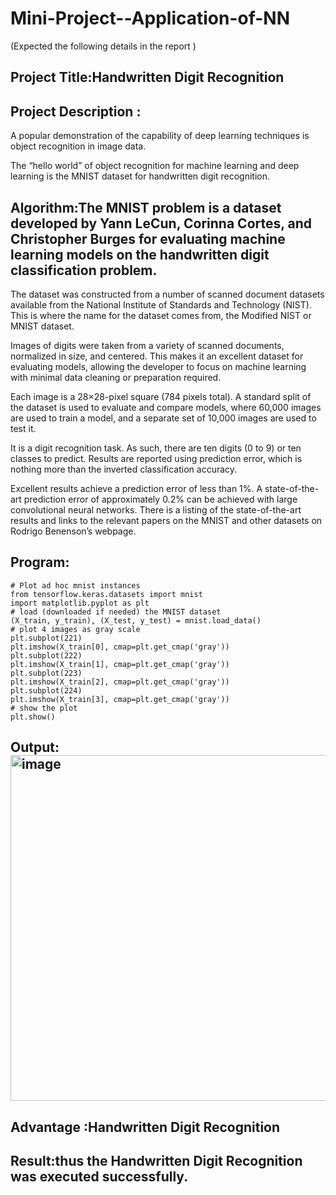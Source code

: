 # Mini-Project--Application-of-NN


(Expected the following details in the report )
## Project Title:Handwritten Digit Recognition 
## Project Description : 
A popular demonstration of the capability of deep learning techniques is object recognition in image data.

The “hello world” of object recognition for machine learning and deep learning is the MNIST dataset for handwritten digit recognition.



## Algorithm:The MNIST problem is a dataset developed by Yann LeCun, Corinna Cortes, and Christopher Burges for evaluating machine learning models on the handwritten digit classification problem.

The dataset was constructed from a number of scanned document datasets available from the National Institute of Standards and Technology (NIST). This is where the name for the dataset comes from, the Modified NIST or MNIST dataset.

Images of digits were taken from a variety of scanned documents, normalized in size, and centered. This makes it an excellent dataset for evaluating models, allowing the developer to focus on machine learning with minimal data cleaning or preparation required.

Each image is a 28×28-pixel square (784 pixels total). A standard split of the dataset is used to evaluate and compare models, where 60,000 images are used to train a model, and a separate set of 10,000 images are used to test it.

It is a digit recognition task. As such, there are ten digits (0 to 9) or ten classes to predict. Results are reported using prediction error, which is nothing more than the inverted classification accuracy.

Excellent results achieve a prediction error of less than 1%. A state-of-the-art prediction error of approximately 0.2% can be achieved with large convolutional neural networks. There is a listing of the state-of-the-art results and links to the relevant papers on the MNIST and other datasets on Rodrigo Benenson’s webpage.
## Program:
```
# Plot ad hoc mnist instances
from tensorflow.keras.datasets import mnist
import matplotlib.pyplot as plt
# load (downloaded if needed) the MNIST dataset
(X_train, y_train), (X_test, y_test) = mnist.load_data()
# plot 4 images as gray scale
plt.subplot(221)
plt.imshow(X_train[0], cmap=plt.get_cmap('gray'))
plt.subplot(222)
plt.imshow(X_train[1], cmap=plt.get_cmap('gray'))
plt.subplot(223)
plt.imshow(X_train[2], cmap=plt.get_cmap('gray'))
plt.subplot(224)
plt.imshow(X_train[3], cmap=plt.get_cmap('gray'))
# show the plot
plt.show()
```

## Output:<img width="553" alt="image" src="https://user-images.githubusercontent.com/93427183/205689941-e18f6737-8113-4848-93aa-8ed7f2f1d2e1.png">


## Advantage :Handwritten Digit Recognition
## Result:thus the Handwritten Digit Recognition was executed successfully.
